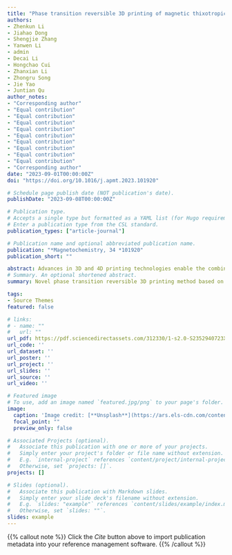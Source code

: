```yaml
---
title: "Phase transition reversible 3D printing of magnetic thixotropic fluid"
authors:
- Zhenkun Li
- Jiahao Dong
- Shengjie Zhang
- Yanwen Li
- admin
- Decai Li
- Hongchao Cui
- Zhanxian Li
- Zhongru Song
- Jie Yao
- Juntian Qu
author_notes:
- "Corresponding author"
- "Equal contribution"
- "Equal contribution"
- "Equal contribution"
- "Equal contribution"
- "Equal contribution"
- "Equal contribution"
- "Equal contribution"
- "Equal contribution"
- "Equal contribution"
- "Corresponding author"
date: "2023-09-01T00:00:00Z"
doi: "https://doi.org/10.1016/j.apmt.2023.101920"

# Schedule page publish date (NOT publication's date).
publishDate: "2023-09-08T00:00:00Z"

# Publication type.
# Accepts a single type but formatted as a YAML list (for Hugo requirements).
# Enter a publication type from the CSL standard.
publication_types: ["article-journal"]

# Publication name and optional abbreviated publication name.
publication: "*Magnetochemistry, 34 *101920"
publication_short: ""

abstract: Advances in 3D and 4D printing technologies enable the combined design of structure and function in soft robotics. The reversibility of the phase transition in smart materials can provide removable support for the fabrication of thin viscoelastic shells and realize amoeboid locomotion. Here we show that a new dimension of design space can be exploited by controlling the magnetorheological properties of printed structures. A series of magnetic thixotropic fluids (MTFs) was prepared and characterized. Using a specially designed direct ink writing device, the phase transition reversible 3D printing using MTF was first presented. The printability of the MTF was investigated through an insight into its macroscopic and microscopic mechanism within the overall printing process. Multi-material printing of core-shell structures was carried out through an optimized strategy, presenting a prototype of amoeboid locomotion under high magnetic field gradients. This work could contribute to many future applications, such as bionic robots for space exploration, post-disaster search, and even in vivo treatment and drug delivery.
# Summary. An optional shortened abstract.
summary: Novel phase transition reversible 3D printing method based on magnetic thixotropic fluids is reported. The multi-material printing of core-shell structures is conducted through an optimized strategy. A new form of soft robotics named as “rheobot” is proposed and fabricated. Amoeboid locomotion is realized by the controlling of sol-gel transition of magnetic thixotropic fluids in soft robotics.

tags:
- Source Themes
featured: false

# links:
# - name: ""
#   url: ""
url_pdf: https://pdf.sciencedirectassets.com/312330/1-s2.0-S2352940723X00055/1-s2.0-S2352940723001907/main.pdf?X-Amz-Security-Token=IQoJb3JpZ2luX2VjEKD%2F%2F%2F%2F%2F%2F%2F%2F%2F%2FwEaCXVzLWVhc3QtMSJIMEYCIQDgWMEjQDRf2UHBfebKalhT78Ikslfq89ln19OukD5M8gIhAMzXvMiG4xo3iQ%2B5Wd36BTjt1GBMHstFdzn3k57RhuAzKrwFCLj%2F%2F%2F%2F%2F%2F%2F%2F%2F%2FwEQBRoMMDU5MDAzNTQ2ODY1IgyeIq9HkFgSpZu9zJkqkAVcgOZjAgqvicjm2laqS3cKFH73Ht1eKn1b48U4LgVgoh3DA7d7UKv%2B5tA6DcAWp1%2BK3y0%2BI869IOwvKn0Xn0xLNtHNHMMOoiFIQvBRtAIM7IybCZRneBhgxVMZ9aRsDMCXqPo3xzWB4PrpJw331E4%2FfnL8BsDB46MlZ6Q6Zo043tj8OasP20jqUFm77S1yfKbFBG%2F60rrcA50oy%2BxRz%2BUGK18gaWoxtRjVyQmonPK5Xzfkk2imrUBTvcAq%2BIQ%2FecSe1Sfl04LmzCMtGwubX%2Bkg01theN7SbYaQvy46LE6nl4mxXOEBZO5fUxjq5uwkRTIxVzw1UQamvXqbIOh3BzWYA%2FANHv3bNsScxgGKr67wTQTkaat0kT8DzzHpkGzwYe9JxAWHIMmh0GwwrUrFcKKMigkeGrA6bMMhNlVAJF5Q1wqOcWkpIV2RiKMx3OJuahYRPkjNcZi6o0izujVxaQpuLv95wP19OLYEPPzv8KGPbWDsOJbraxtpB6%2FXbZr0bEE1VJCH0YgfYhaL4DeDFi2LZTz7FL4Mny6NgRagqxgfz2f%2BSMt0JykPB2uDVWXYmJna%2BOxNTuqR4SVah2XqbXQqPRnDVBDN%2FRJJ2djEVFCJC9e8ZrKTP6zkKiy8j%2F1A%2FVIl0gfZj1uDQ6YGPUXdtV6%2BdJXGfh%2F7pPEwnD%2FUOglyuPXWPgoDA%2BDd9dQruwzkqW%2FPvsSPwSNCNV1e9gC5%2F9OpnFbWJDJpCgQlhYTyJGFmjmd7LpFUv2cE%2F1VMi4zXOkF4yTBxZHRFy2WgdXdvBa8Pv8pGPhIOmIVAgJtZcEPh29ql9jLMMP1tHnsQyVm52P%2BYqsitPLYjox%2BbUDZcFBmplNlsxWRlnDoyPduYrAh6zTDs0Ka9BjqwAT3biKwx%2BqtyXLOJ05YOL%2BAglDUwFTs0nBugK6yo%2FejJltXWSLrTy4q4caVVYktf6oLR203OzhO4RRPMBXHTPuFYS0dlkHO1Mp1cr4UAdi%2BGLFAQzLNGZkSrxKbbi6QetUxVS8aVpb5eBYzB5jcafRv8VpfxUX8ygbtTnn27iLxAkqV0DhvKw40qsSTbisHYyyE9IXfDzp9GrYiZzPZlHD8Rl1w3oqCIujQXKNx%2FSfg7&X-Amz-Algorithm=AWS4-HMAC-SHA256&X-Amz-Date=20250210T075640Z&X-Amz-SignedHeaders=host&X-Amz-Expires=300&X-Amz-Credential=ASIAQ3PHCVTYWGFPPJ3C%2F20250210%2Fus-east-1%2Fs3%2Faws4_request&X-Amz-Signature=fa9f040f6f98c28f3492f2f3b5894c12245b60232d64d60befe214019bfc17a9&hash=90ddc4360e15acb37d5e7356e6bae5b17da4fda58ee2e28758a2307c0cf548f6&host=68042c943591013ac2b2430a89b270f6af2c76d8dfd086a07176afe7c76c2c61&pii=S2352940723001907&tid=spdf-630062cf-886b-4ca0-826a-518192eed962&sid=3625c1246b0fe24ffa9a9922497c60ca410dgxrqa&type=client&tsoh=d3d3LnNjaWVuY2VkaXJlY3QuY29t&ua=09015f5204015c04525600&rr=90fa8b40acdb6596&cc=sg&kca=eyJrZXkiOiJLejF1QzZ1RUVrTFhRallBTThHeHNqZ1ljMDdMSTl2NXlZREJtQXdkTFozVDFGZnZYK2llL1Y5aEFBa1M4SG9EdjJkeWNkRFR2V1hQMXdxUjNOaXYwSG5acTJLRzRGNU4rZFdwUUx4eG1EU3VKNVQrVVlpdWVxN25EUElEamxYdkhHdGRaNjNRNWp6NEFOVjV2RVZab1VGQ2tyV2Vpc0phTXJkdXowVVlRNVlyR2lyM3N3PT0iLCJpdiI6IjlmYzk1MjQ2ZmYyZDQ4ZThhMGU3NzIwOThiZjFlMmM2In0=_1739174233723
url_code: ''
url_dataset: ''
url_poster: ''
url_project: ''
url_slides: ''
url_source: ''
url_video: ''

# Featured image
# To use, add an image named `featured.jpg/png` to your page's folder. 
image:
  caption: 'Image credit: [**Unsplash**](https://ars.els-cdn.com/content/image/1-s2.0-S2352940723001907-ga1_lrg.jpg)'
  focal_point: ""
  preview_only: false

# Associated Projects (optional).
#   Associate this publication with one or more of your projects.
#   Simply enter your project's folder or file name without extension.
#   E.g. `internal-project` references `content/project/internal-project/index.md`.
#   Otherwise, set `projects: []`.
projects: []

# Slides (optional).
#   Associate this publication with Markdown slides.
#   Simply enter your slide deck's filename without extension.
#   E.g. `slides: "example"` references `content/slides/example/index.md`.
#   Otherwise, set `slides: ""`.
slides: example
---
```


{{% callout note %}}
Click the *Cite* button above to import publication metadata into your reference management software.
{{% /callout %}}